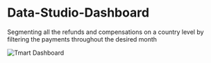 # Data-Studio-Dashboard
Segmenting all the refunds and compensations on a country level by filtering the payments throughout the desired month 

![Tmart Dashboard](https://user-images.githubusercontent.com/77453756/127208708-602a6031-e220-4a1a-a044-9f045badb163.PNG)
